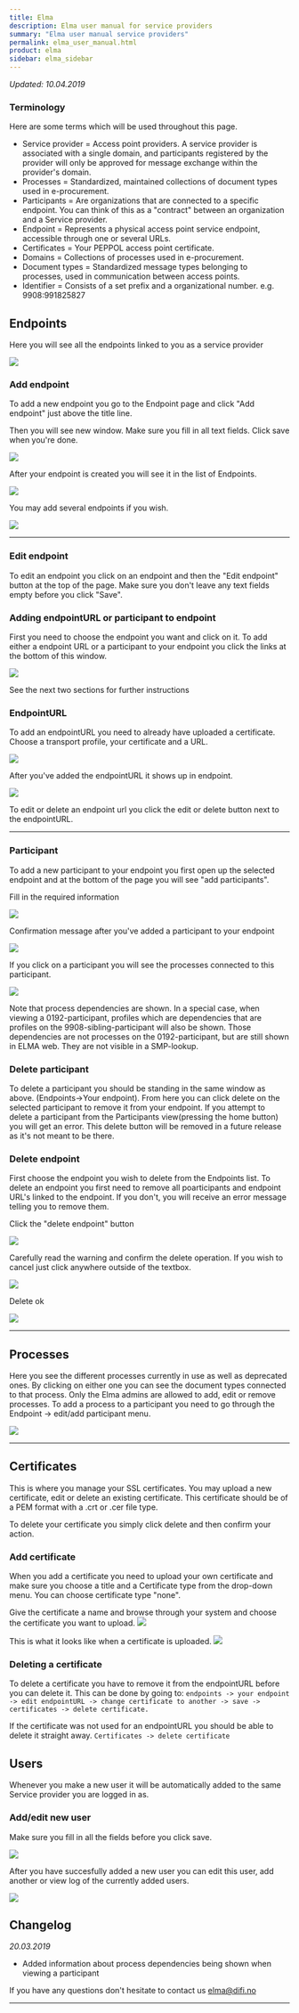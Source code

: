 ```yaml
---
title: Elma
description: Elma user manual for service providers
summary: "Elma user manual service providers"
permalink: elma_user_manual.html
product: elma
sidebar: elma_sidebar
---
```


*Updated: 10.04.2019*

### Terminology
Here are some terms which will be used throughout this page.

- Service provider = Access point providers. A service provider is associated with a single domain, and participants registered by the provider will only be approved for message exchange within the provider's domain.
- Processes = Standardized, maintained collections of document types used in e-procurement.
- Participants = Are organizations that are connected to a specific endpoint. You can think of this as a "contract" between an organization and a Service provider.
- Endpoint =  Represents a physical access point service endpoint, accessible through one or several URLs.
- Certificates = Your PEPPOL access point certificate.
- Domains = Collections of processes used in e-procurement. 
- Document types = Standardized message types belonging to processes, used in communication between access points.
- Identifier = Consists of a set prefix and a organizational number. e.g. 9908:991825827

## Endpoints
Here you will see all the endpoints linked to you as a service provider

![](/felleslosninger/images/elma/endpoints_0.PNG)

### Add endpoint
To add a new endpoint you go to the Endpoint page and click "Add endpoint" just above the title line.

Then you will see new window. Make sure you fill in all text fields. Click save when you're done.

![](/felleslosninger/images/elma/ny_endpoint_0.PNG)

After your endpoint is created you will see it in the list of Endpoints. 

![](/felleslosninger/images/elma/ny_endpoint_1.PNG)

You may add several endpoints if you wish.

![](/felleslosninger/images/elma/ny_endpoint_2.PNG)

---

### Edit endpoint
To edit an endpoint you click on an endpoint and then the "Edit endpoint" button at the top of the page. Make sure you don't leave any text fields empty before you click "Save".

<!--
**add screenshot. Fix MOVE-984 first?**
-->

### Adding endpointURL or participant to endpoint
First you need to choose the endpoint you want and click on it. To add either a endpoint URL or a participant to your endpoint you click the links at the bottom of this window. 

![](/felleslosninger/images/elma/endpointurl_add_0.PNG)

See the next two sections for further instructions

### EndpointURL
To add an endpointURL you need to already have uploaded a certificate. Choose a transport profile, your certificate and a URL.

![](/felleslosninger/images/elma/new_endpoint_url_0.png)

After you've added the endpointURL it shows up in endpoint.

![](/felleslosninger/images/elma/new_endpoint_url_1.png)

To edit or delete an endpoint url you click the edit or delete button next to the endpointURL. 

---

### Participant
To add a new participant to your endpoint you first open up the selected endpoint and at the bottom of the page you will see "add participants". 

Fill in the required information

![](/felleslosninger/images/elma/new_participant.PNG)

Confirmation message after you've added a participant to your endpoint

![](/felleslosninger/images/elma/add_participant_successful.PNG)

If you click on a participant you will see the processes connected to this participant. 

![](/felleslosninger/images/elma/participant.PNG)

Note that process dependencies are shown. In a special case, when viewing a 0192-participant, profiles which are dependencies that are profiles on the 9908-sibling-participant will also be shown. Those dependencies are not processes on the 0192-participant, but are still shown in ELMA web. They are not visible in a SMP-lookup. 


### Delete participant
To delete a participant you should be standing in the same window as above. (Endpoints->Your endpoint). From here you can click delete on the selected participant to remove it from your endpoint. If you attempt to delete a participant from the Participants view(pressing the home button) you will get an error. This delete button will be removed in a future release as it's not meant to be there.

### Delete endpoint
First choose the endpoint you wish to delete from the Endpoints list. To delete an endpoint you first need to remove all poarticipants and endpoint URL's linked to the endpoint. If you don't, you will receive an error message telling you to remove them.

Click the "delete endpoint" button

![](/felleslosninger/images/elma/delete_endpoint_0.PNG)

Carefully read the warning and confirm the delete operation. If you wish to cancel just click anywhere outside of the textbox.

![](/felleslosninger/images/elma/delete_endpoint_1.PNG)

Delete ok

![](/felleslosninger/images/elma/delete_endpoint_2.PNG)

---

## Processes
Here you see the different processes currently in use as well as deprecated ones. By clicking on either one you can see the document types connected to that process. Only the Elma admins are allowed to add, edit or remove processes. To add a process to a participant you need to go through the Endpoint -> edit/add participant menu.

![](/felleslosninger/images/elma/process.PNG)

---

## Certificates
This is where you manage your SSL certificates. You may upload a new certificate, edit or delete an existing certificate. This certificate should be of a PEM format with a .crt or .cer file type.

To delete your certificate you simply click delete and then confirm your action.

### Add certificate
When you add a certificate you need to upload your own certificate and make sure you choose a title and a Certificate type from the drop-down menu. You can choose certificate type "none".

Give the certificate a name and browse through your system and choose the certificate you want to upload.
![](/felleslosninger/images/elma/new_certificate_0.PNG)

This is what it looks like when a certificate is uploaded.
![](/felleslosninger/images/elma/new_certificate_1.PNG)



### Deleting a certificate
To delete a certificate you have to remove it from the endpointURL before you can delete it. This can be done by going to: ```endpoints -> your endpoint -> edit endpointURL -> change certificate to another -> save -> certificates -> delete certificate. ```

If the certificate was not used for an endpointURL you should be able to delete it straight away. ```Certificates -> delete certificate```


## Users 
Whenever you make a new user it will be automatically added to the same Service provider you are logged in as. 

### Add/edit new user
Make sure you fill in all the fields before you click save.

![](/felleslosninger/images/elma/new_user_0.PNG)

After you have succesfully added a new user you can edit this user, add another or view log of the currently added users.

![](/felleslosninger/images/elma/new_user_1.PNG)


## Changelog

*20.03.2019*
- Added information about process dependencies being shown when viewing a participant


If you have any questions don't hesitate to contact us <a href="elma@difi.no">elma@difi.no</a>


---


